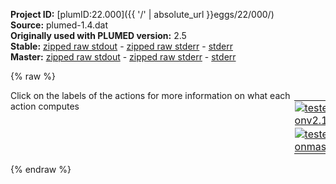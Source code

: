 **Project ID:** [plumID:22.000]({{ '/' | absolute_url }}eggs/22/000/)  
**Source:** plumed-1.4.dat  
**Originally used with PLUMED version:** 2.5  
**Stable:** [zipped raw stdout](plumed-1.4.dat.plumed.stdout.txt.zip) - [zipped raw stderr](plumed-1.4.dat.plumed.stderr.txt.zip) - [stderr](plumed-1.4.dat.plumed.stderr)  
**Master:** [zipped raw stdout](plumed-1.4.dat.plumed_master.stdout.txt.zip) - [zipped raw stderr](plumed-1.4.dat.plumed_master.stderr.txt.zip) - [stderr](plumed-1.4.dat.plumed_master.stderr)  

{% raw %}
<div style="width: 100%; float:left">
<div style="width: 90%; float:left" id="value_details_data/plumed-1.4.dat"> Click on the labels of the actions for more information on what each action computes </div>
<div style="width: 10%; float:left"><table><tr><td style="padding:1px"><a href="plumed-1.4.dat.plumed.stderr"><img src="https://img.shields.io/badge/v2.10-passing-green.svg" alt="tested onv2.10" /></a></td></tr><tr><td style="padding:1px"><a href="plumed-1.4.dat.plumed_master.stderr"><img src="https://img.shields.io/badge/master-passing-green.svg" alt="tested onmaster" /></a></td></tr></table></div></div>
<pre style="width=97%;">
<span id="data/plumed-1.4.datplumed-common-1.dat_short"><span class="plumedtooltip" style="color:green">INCLUDE<span class="right">Includes an external input file, similar to #include in C preprocessor. <a href="https://www.plumed.org/doc-master/user-doc/html/_i_n_c_l_u_d_e.html">More details</a>. Show <a class="toggler" href='javascript:;' onclick='toggleDisplay("data/plumed-1.4.datplumed-common-1.dat");'>included file</a><i></i></span></span> <span class="plumedtooltip">FILE<span class="right">file to be included<i></i></span></span>=<a class="toggler" href='javascript:;' onclick='toggleDisplay("data/plumed-1.4.datplumed-common-1.dat");'>plumed-common-1.dat</a>
</span><span id="data/plumed-1.4.datplumed-common-1.dat_long" style="display:none;"><span style="color:blue" class="comment"># The command:
</span><span class="toggler" style="color:red" onclick='toggleDisplay("data/plumed-1.4.datplumed-common-1.dat")'># INCLUDE FILE=plumed-common-1.dat
</span><span style="color:blue" class="comment"># ensures PLUMED loads the contents of the file called plumed-common-1.dat</span>
<span style="color:blue" class="comment"># The contents of this file are shown below (click the red comment to hide them).</span>
<span style="display:none;" id="data/plumed-1.4.datplumed-common-1.dat">The INCLUDE action with label <b>plumed-common-1.dat</b> calculates something</span><span class="plumedtooltip" style="color:green">UNITS<span class="right">This command sets the internal units for the code. <a href="https://www.plumed.org/doc-master/user-doc/html/_u_n_i_t_s.html" style="color:green">More details</a><i></i></span></span> <span class="plumedtooltip">LENGTH<span class="right">the units of lengths<i></i></span></span>=nm <span class="plumedtooltip">TIME<span class="right">the units of time<i></i></span></span>=ps  <span class="plumedtooltip">ENERGY<span class="right">the units of energy<i></i></span></span>=kj/mol
<span style="display:none;" id="data/plumed-1.4.dat">The UNITS action with label <b></b> calculates something</span><span class="plumedtooltip" style="color:green">MOLINFO<span class="right">This command is used to provide information on the molecules that are present in your system. <a href="https://www.plumed.org/doc-master/user-doc/html/_m_o_l_i_n_f_o.html" style="color:green">More details</a><i></i></span></span> <span class="plumedtooltip">STRUCTURE<span class="right">a file in pdb format containing a reference structure<i></i></span></span>=1.pdb
<span class="plumedtooltip" style="color:green">RANDOM_EXCHANGES<span class="right">Set random pattern for exchanges. <a href="https://www.plumed.org/doc-master/user-doc/html/_r_a_n_d_o_m__e_x_c_h_a_n_g_e_s.html" style="color:green">More details</a><i></i></span></span>
<br/><b name="data/plumed-1.4.dathbond" onclick='showPath("data/plumed-1.4.dat","data/plumed-1.4.dathbond","data/plumed-1.4.dathbond","black")'>hbond</b><span style="display:none;" id="data/plumed-1.4.dathbond">The CONTACTMAP action with label <b>hbond</b> calculates the following quantities:<table  align="center" frame="void" width="95%" cellpadding="5%"><tr><td width="5%"><b> Quantity </b>  </td><td width="5%"><b> Type </b>  </td><td><b> Description </b> </td></tr><tr><td width="5%">hbond</td><td width="5%"><font color="black">scalar</font></td><td>the sum of all the switching function on all the distances</td></tr></table></span>: <span class="plumedtooltip" style="color:green">CONTACTMAP<span class="right">Calculate the distances between a number of pairs of atoms and transform each distance by a switching function. <a href="https://www.plumed.org/doc-master/user-doc/html/_c_o_n_t_a_c_t_m_a_p.html" style="color:green">More details</a><i></i></span></span> <span class="plumedtooltip">ATOMS1<span class="right">the atoms involved in each of the contacts you wish to calculate<i></i></span></span>=5568,5504 <span class="plumedtooltip">SWITCH1<span class="right">The switching functions to use for each of the contacts in your map<i></i></span></span>={Q R_0=0.01 BETA=50.0 LAMBDA=1.5 REF=0.32} <span class="plumedtooltip">WEIGHT1<span class="right">A weight value for a given contact, by default is 1<i></i></span></span>=0.09091 <span class="plumedtooltip">ATOMS2<span class="right">the atoms involved in each of the contacts you wish to calculate<i></i></span></span>=5546,5491 <span class="plumedtooltip">SWITCH2<span class="right">The switching functions to use for each of the contacts in your map<i></i></span></span>={Q R_0=0.01 BETA=50.0 LAMBDA=1.5 REF=0.32} <span class="plumedtooltip">WEIGHT2<span class="right">A weight value for a given contact, by default is 1<i></i></span></span>=0.09091 <span class="plumedtooltip">ATOMS3<span class="right">the atoms involved in each of the contacts you wish to calculate<i></i></span></span>=5524,5471 <span class="plumedtooltip">SWITCH3<span class="right">The switching functions to use for each of the contacts in your map<i></i></span></span>={Q R_0=0.01 BETA=50.0 LAMBDA=1.5 REF=0.32} <span class="plumedtooltip">WEIGHT3<span class="right">A weight value for a given contact, by default is 1<i></i></span></span>=0.09091 <span class="plumedtooltip">ATOMS4<span class="right">the atoms involved in each of the contacts you wish to calculate<i></i></span></span>=5505,5452 <span class="plumedtooltip">SWITCH4<span class="right">The switching functions to use for each of the contacts in your map<i></i></span></span>={Q R_0=0.01 BETA=50.0 LAMBDA=1.5 REF=0.32} <span class="plumedtooltip">WEIGHT4<span class="right">A weight value for a given contact, by default is 1<i></i></span></span>=0.09091 <span class="plumedtooltip">ATOMS5<span class="right">the atoms involved in each of the contacts you wish to calculate<i></i></span></span>=5492,5438 <span class="plumedtooltip">SWITCH5<span class="right">The switching functions to use for each of the contacts in your map<i></i></span></span>={Q R_0=0.01 BETA=50.0 LAMBDA=1.5 REF=0.32} <span class="plumedtooltip">WEIGHT5<span class="right">A weight value for a given contact, by default is 1<i></i></span></span>=0.09091 <span class="plumedtooltip">ATOMS6<span class="right">the atoms involved in each of the contacts you wish to calculate<i></i></span></span>=5472,5419 <span class="plumedtooltip">SWITCH6<span class="right">The switching functions to use for each of the contacts in your map<i></i></span></span>={Q R_0=0.01 BETA=50.0 LAMBDA=1.5 REF=0.32} <span class="plumedtooltip">WEIGHT6<span class="right">A weight value for a given contact, by default is 1<i></i></span></span>=0.09091 <span class="plumedtooltip">ATOMS7<span class="right">the atoms involved in each of the contacts you wish to calculate<i></i></span></span>=5453,5403 <span class="plumedtooltip">SWITCH7<span class="right">The switching functions to use for each of the contacts in your map<i></i></span></span>={Q R_0=0.01 BETA=50.0 LAMBDA=1.5 REF=0.32} <span class="plumedtooltip">WEIGHT7<span class="right">A weight value for a given contact, by default is 1<i></i></span></span>=0.09091 <span class="plumedtooltip">ATOMS8<span class="right">the atoms involved in each of the contacts you wish to calculate<i></i></span></span>=5439,5384 <span class="plumedtooltip">SWITCH8<span class="right">The switching functions to use for each of the contacts in your map<i></i></span></span>={Q R_0=0.01 BETA=50.0 LAMBDA=1.5 REF=0.32} <span class="plumedtooltip">WEIGHT8<span class="right">A weight value for a given contact, by default is 1<i></i></span></span>=0.09091 <span class="plumedtooltip">ATOMS9<span class="right">the atoms involved in each of the contacts you wish to calculate<i></i></span></span>=5420,5368 <span class="plumedtooltip">SWITCH9<span class="right">The switching functions to use for each of the contacts in your map<i></i></span></span>={Q R_0=0.01 BETA=50.0 LAMBDA=1.5 REF=0.32} <span class="plumedtooltip">WEIGHT9<span class="right">A weight value for a given contact, by default is 1<i></i></span></span>=0.09091 <span class="plumedtooltip">ATOMS10<span class="right">the atoms involved in each of the contacts you wish to calculate<i></i></span></span>=5404,5354 <span class="plumedtooltip">SWITCH10<span class="right">The switching functions to use for each of the contacts in your map<i></i></span></span>={Q R_0=0.01 BETA=50.0 LAMBDA=1.5 REF=0.32} <span class="plumedtooltip">WEIGHT10<span class="right">A weight value for a given contact, by default is 1<i></i></span></span>=0.09091 <span class="plumedtooltip">ATOMS11<span class="right">the atoms involved in each of the contacts you wish to calculate<i></i></span></span>=5385,5344 <span class="plumedtooltip">SWITCH11<span class="right">The switching functions to use for each of the contacts in your map<i></i></span></span>={Q R_0=0.01 BETA=50.0 LAMBDA=1.5 REF=0.32} <span class="plumedtooltip">WEIGHT11<span class="right">A weight value for a given contact, by default is 1<i></i></span></span>=0.09091 <span class="plumedtooltip">SUM<span class="right"> calculate the sum of all the contacts in the input<i></i></span></span> 
<br/><b name="data/plumed-1.4.datantibeta" onclick='showPath("data/plumed-1.4.dat","data/plumed-1.4.datantibeta","data/plumed-1.4.datantibeta","black")'>antibeta</b><span style="display:none;" id="data/plumed-1.4.datantibeta">The CONTACTMAP action with label <b>antibeta</b> calculates the following quantities:<table  align="center" frame="void" width="95%" cellpadding="5%"><tr><td width="5%"><b> Quantity </b>  </td><td width="5%"><b> Type </b>  </td><td><b> Description </b> </td></tr><tr><td width="5%">antibeta</td><td width="5%"><font color="black">scalar</font></td><td>the sum of all the switching function on all the distances</td></tr></table></span>: <span class="plumedtooltip" style="color:green">CONTACTMAP<span class="right">Calculate the distances between a number of pairs of atoms and transform each distance by a switching function. <a href="https://www.plumed.org/doc-master/user-doc/html/_c_o_n_t_a_c_t_m_a_p.html" style="color:green">More details</a><i></i></span></span> <span class="plumedtooltip">ATOMS1<span class="right">the atoms involved in each of the contacts you wish to calculate<i></i></span></span>=3788,5453 <span class="plumedtooltip">SWITCH1<span class="right">The switching functions to use for each of the contacts in your map<i></i></span></span>={Q R_0=0.01 BETA=50.0 LAMBDA=1.5 REF=0.42} <span class="plumedtooltip">WEIGHT1<span class="right">A weight value for a given contact, by default is 1<i></i></span></span>=0.09091 <span class="plumedtooltip">ATOMS2<span class="right">the atoms involved in each of the contacts you wish to calculate<i></i></span></span>=3788,5471 <span class="plumedtooltip">SWITCH2<span class="right">The switching functions to use for each of the contacts in your map<i></i></span></span>={Q R_0=0.01 BETA=50.0 LAMBDA=1.5 REF=0.45} <span class="plumedtooltip">WEIGHT2<span class="right">A weight value for a given contact, by default is 1<i></i></span></span>=0.09091 <span class="plumedtooltip">ATOMS3<span class="right">the atoms involved in each of the contacts you wish to calculate<i></i></span></span>=3788,5472 <span class="plumedtooltip">SWITCH3<span class="right">The switching functions to use for each of the contacts in your map<i></i></span></span>={Q R_0=0.01 BETA=50.0 LAMBDA=1.5 REF=0.39} <span class="plumedtooltip">WEIGHT3<span class="right">A weight value for a given contact, by default is 1<i></i></span></span>=0.09091 <span class="plumedtooltip">ATOMS4<span class="right">the atoms involved in each of the contacts you wish to calculate<i></i></span></span>=3788,5487 <span class="plumedtooltip">SWITCH4<span class="right">The switching functions to use for each of the contacts in your map<i></i></span></span>={Q R_0=0.01 BETA=50.0 LAMBDA=1.5 REF=0.34} <span class="plumedtooltip">WEIGHT4<span class="right">A weight value for a given contact, by default is 1<i></i></span></span>=0.09091 <span class="plumedtooltip">ATOMS5<span class="right">the atoms involved in each of the contacts you wish to calculate<i></i></span></span>=3769,5487 <span class="plumedtooltip">SWITCH5<span class="right">The switching functions to use for each of the contacts in your map<i></i></span></span>={Q R_0=0.01 BETA=50.0 LAMBDA=1.5 REF=0.45} <span class="plumedtooltip">WEIGHT5<span class="right">A weight value for a given contact, by default is 1<i></i></span></span>=0.09091 <span class="plumedtooltip">ATOMS6<span class="right">the atoms involved in each of the contacts you wish to calculate<i></i></span></span>=3768,5487 <span class="plumedtooltip">SWITCH6<span class="right">The switching functions to use for each of the contacts in your map<i></i></span></span>={Q R_0=0.01 BETA=50.0 LAMBDA=1.5 REF=0.31} <span class="plumedtooltip">WEIGHT6<span class="right">A weight value for a given contact, by default is 1<i></i></span></span>=0.09091 <span class="plumedtooltip">ATOMS7<span class="right">the atoms involved in each of the contacts you wish to calculate<i></i></span></span>=3768,5488 <span class="plumedtooltip">SWITCH7<span class="right">The switching functions to use for each of the contacts in your map<i></i></span></span>={Q R_0=0.01 BETA=50.0 LAMBDA=1.5 REF=0.45} <span class="plumedtooltip">WEIGHT7<span class="right">A weight value for a given contact, by default is 1<i></i></span></span>=0.09091 <span class="plumedtooltip">ATOMS8<span class="right">the atoms involved in each of the contacts you wish to calculate<i></i></span></span>=3768,5505 <span class="plumedtooltip">SWITCH8<span class="right">The switching functions to use for each of the contacts in your map<i></i></span></span>={Q R_0=0.01 BETA=50.0 LAMBDA=1.5 REF=0.31} <span class="plumedtooltip">WEIGHT8<span class="right">A weight value for a given contact, by default is 1<i></i></span></span>=0.09091 <span class="plumedtooltip">ATOMS9<span class="right">the atoms involved in each of the contacts you wish to calculate<i></i></span></span>=3768,5523 <span class="plumedtooltip">SWITCH9<span class="right">The switching functions to use for each of the contacts in your map<i></i></span></span>={Q R_0=0.01 BETA=50.0 LAMBDA=1.5 REF=0.37} <span class="plumedtooltip">WEIGHT9<span class="right">A weight value for a given contact, by default is 1<i></i></span></span>=0.09091 <span class="plumedtooltip">ATOMS10<span class="right">the atoms involved in each of the contacts you wish to calculate<i></i></span></span>=3747,5505 <span class="plumedtooltip">SWITCH10<span class="right">The switching functions to use for each of the contacts in your map<i></i></span></span>={Q R_0=0.01 BETA=50.0 LAMBDA=1.5 REF=0.44} <span class="plumedtooltip">WEIGHT10<span class="right">A weight value for a given contact, by default is 1<i></i></span></span>=0.09091 <span class="plumedtooltip">ATOMS11<span class="right">the atoms involved in each of the contacts you wish to calculate<i></i></span></span>=3747,5523 <span class="plumedtooltip">SWITCH11<span class="right">The switching functions to use for each of the contacts in your map<i></i></span></span>={Q R_0=0.01 BETA=50.0 LAMBDA=1.5 REF=0.29} <span class="plumedtooltip">WEIGHT11<span class="right">A weight value for a given contact, by default is 1<i></i></span></span>=0.09091 <span class="plumedtooltip">SUM<span class="right"> calculate the sum of all the contacts in the input<i></i></span></span>
<br/><b name="data/plumed-1.4.datanti1" onclick='showPath("data/plumed-1.4.dat","data/plumed-1.4.datanti1","data/plumed-1.4.datanti1","black")'>anti1</b><span style="display:none;" id="data/plumed-1.4.datanti1">The SUM action with label <b>anti1</b> calculates the following quantities:<table  align="center" frame="void" width="95%" cellpadding="5%"><tr><td width="5%"><b> Quantity </b>  </td><td width="5%"><b> Type </b>  </td><td><b> Description </b> </td></tr><tr><td width="5%">anti1</td><td width="5%"><font color="black">scalar</font></td><td>the sum of all the elements in the input vector</td></tr></table></span>: <span class="plumedtooltip" style="color:green">ANTIBETARMSD<span class="right">Probe the antiparallel beta sheet content of your protein structure. <a href="https://www.plumed.org/doc-master/user-doc/html/_a_n_t_i_b_e_t_a_r_m_s_d.html" style="color:green">More details</a><i></i></span></span> <span class="plumedtooltip">RESIDUES<span class="right">this command is used to specify the set of residues that could conceivably form part of the secondary structure<i></i></span></span>=377,378,379,380,381,382,383,384,32,33,34,35,36,37,38 <span class="plumedtooltip">TYPE<span class="right"> the manner in which RMSD alignment is performed<i></i></span></span>=OPTIMAL <span class="plumedtooltip">R_0<span class="right">The r_0 parameter of the switching function<i></i></span></span>=0.1  <span class="plumedtooltip">STRANDS_CUTOFF<span class="right">If in a segment of protein the two strands are further apart then the calculation of the actual RMSD is skipped as the structure is very far from being beta-sheet like<i></i></span></span>=1 <span class="plumedtooltip">STYLE<span class="right"> Antiparallel beta sheets can either form in a single chain or from a pair of chains<i></i></span></span>=inter
<b name="data/plumed-1.4.datanti2" onclick='showPath("data/plumed-1.4.dat","data/plumed-1.4.datanti2","data/plumed-1.4.datanti2","black")'>anti2</b><span style="display:none;" id="data/plumed-1.4.datanti2">The SUM action with label <b>anti2</b> calculates the following quantities:<table  align="center" frame="void" width="95%" cellpadding="5%"><tr><td width="5%"><b> Quantity </b>  </td><td width="5%"><b> Type </b>  </td><td><b> Description </b> </td></tr><tr><td width="5%">anti2</td><td width="5%"><font color="black">scalar</font></td><td>the sum of all the elements in the input vector</td></tr></table></span>: <span class="plumedtooltip" style="color:green">ANTIBETARMSD<span class="right">Probe the antiparallel beta sheet content of your protein structure. <a href="https://www.plumed.org/doc-master/user-doc/html/_a_n_t_i_b_e_t_a_r_m_s_d.html" style="color:green">More details</a><i></i></span></span> <span class="plumedtooltip">RESIDUES<span class="right">this command is used to specify the set of residues that could conceivably form part of the secondary structure<i></i></span></span>=430,431,432,433,434,435,32,33,34,35,36,37 <span class="plumedtooltip">TYPE<span class="right"> the manner in which RMSD alignment is performed<i></i></span></span>=OPTIMAL <span class="plumedtooltip">R_0<span class="right">The r_0 parameter of the switching function<i></i></span></span>=0.1  <span class="plumedtooltip">STRANDS_CUTOFF<span class="right">If in a segment of protein the two strands are further apart then the calculation of the actual RMSD is skipped as the structure is very far from being beta-sheet like<i></i></span></span>=1 <span class="plumedtooltip">STYLE<span class="right"> Antiparallel beta sheets can either form in a single chain or from a pair of chains<i></i></span></span>=inter

<b name="data/plumed-1.4.datinteract" onclick='showPath("data/plumed-1.4.dat","data/plumed-1.4.datinteract","data/plumed-1.4.datinteract","black")'>interact</b><span style="display:none;" id="data/plumed-1.4.datinteract">The COORDINATION action with label <b>interact</b> calculates the following quantities:<table  align="center" frame="void" width="95%" cellpadding="5%"><tr><td width="5%"><b> Quantity </b>  </td><td width="5%"><b> Type </b>  </td><td><b> Description </b> </td></tr><tr><td width="5%">interact</td><td width="5%"><font color="black">scalar</font></td><td>the value of the coordination</td></tr></table></span>: <span class="plumedtooltip" style="color:green">COORDINATION<span class="right">Calculate coordination numbers. <a href="https://www.plumed.org/doc-master/user-doc/html/_c_o_o_r_d_i_n_a_t_i_o_n.html" style="color:green">More details</a><i></i></span></span>  <span class="plumedtooltip">GROUPA<span class="right">First list of atoms<i></i></span></span>=3731,3733,3735,3737,3741,3745,3746,3747,3749,3751,3754,3757,3760,3763,3767,3768,3769,3771,3773,3776,3778,3782,3786,3787,3788,3790,3793,3794,4515,4517,4519,4522,4525,4528,4531,4535,4536,4537,4539,4541,4545,4546,4547,4549,4551,4554,4556,4560,4564,4565,4566,4567,4570,4572,4575,4578,4579,4580,4582,4584,4588,4589,4590,4592,4594,4597,4599,4603,4607,4608  <span class="plumedtooltip">GROUPB<span class="right">Second list of atoms (if empty, N*(N-1)/2 pairs in GROUPA are counted)<i></i></span></span>=5472,5474,5476,5478,5482,5486,5487,5488,5490,5492,5495,5498,5499,5503,5504,5505,5507,5509,5512,5514,5518,5522,5523,5524,5526,5528,5531,5534,5540,5544,5545  <span class="plumedtooltip">R_0<span class="right">The r_0 parameter of the switching function<i></i></span></span>=0.45

<b name="data/plumed-1.4.datalpha" onclick='showPath("data/plumed-1.4.dat","data/plumed-1.4.datalpha","data/plumed-1.4.datalpha","black")'>alpha</b><span style="display:none;" id="data/plumed-1.4.datalpha">The SUM action with label <b>alpha</b> calculates the following quantities:<table  align="center" frame="void" width="95%" cellpadding="5%"><tr><td width="5%"><b> Quantity </b>  </td><td width="5%"><b> Type </b>  </td><td><b> Description </b> </td></tr><tr><td width="5%">alpha</td><td width="5%"><font color="black">scalar</font></td><td>the sum of all the elements in the input vector</td></tr></table></span>: <span class="plumedtooltip" style="color:green">ALPHARMSD<span class="right">Probe the alpha helical content of a protein structure. <a href="https://www.plumed.org/doc-master/user-doc/html/_a_l_p_h_a_r_m_s_d.html" style="color:green">More details</a><i></i></span></span> <span class="plumedtooltip">RESIDUES<span class="right">this command is used to specify the set of residues that could conceivably form part of the secondary structure<i></i></span></span>=28-39 <span class="plumedtooltip">TYPE<span class="right"> the manner in which RMSD alignment is performed<i></i></span></span>=OPTIMAL <span class="plumedtooltip">R_0<span class="right">The r_0 parameter of the switching function<i></i></span></span>=0.1 <span class="plumedtooltip">D_0<span class="right"> The d_0 parameter of the switching function<i></i></span></span>=0.02
<b name="data/plumed-1.4.datapp_head" onclick='showPath("data/plumed-1.4.dat","data/plumed-1.4.datapp_head","data/plumed-1.4.datapp_head","violet")'>app_head</b><span style="display:none;" id="data/plumed-1.4.datapp_head">The CENTER_FAST action with label <b>app_head</b> calculates the following quantities:<table  align="center" frame="void" width="95%" cellpadding="5%"><tr><td width="5%"><b> Quantity </b>  </td><td width="5%"><b> Type </b>  </td><td><b> Description </b> </td></tr><tr><td width="5%">app_head</td><td width="5%"><font color="violet">atoms</font></td><td>virtual atom calculated by CENTER_FAST action</td></tr></table></span>: <span class="plumedtooltip" style="color:green">CENTER<span class="right">Calculate the center for a group of atoms, with arbitrary weights. <a href="https://www.plumed.org/doc-master/user-doc/html/_c_e_n_t_e_r.html" style="color:green">More details</a><i></i></span></span> <span class="plumedtooltip">ATOMS<span class="right">the group of atoms that you are calculating the Gyration Tensor for<i></i></span></span>=5371,5387
<b name="data/plumed-1.4.datapp_tail" onclick='showPath("data/plumed-1.4.dat","data/plumed-1.4.datapp_tail","data/plumed-1.4.datapp_tail","violet")'>app_tail</b><span style="display:none;" id="data/plumed-1.4.datapp_tail">The CENTER_FAST action with label <b>app_tail</b> calculates the following quantities:<table  align="center" frame="void" width="95%" cellpadding="5%"><tr><td width="5%"><b> Quantity </b>  </td><td width="5%"><b> Type </b>  </td><td><b> Description </b> </td></tr><tr><td width="5%">app_tail</td><td width="5%"><font color="violet">atoms</font></td><td>virtual atom calculated by CENTER_FAST action</td></tr></table></span>: <span class="plumedtooltip" style="color:green">CENTER<span class="right">Calculate the center for a group of atoms, with arbitrary weights. <a href="https://www.plumed.org/doc-master/user-doc/html/_c_e_n_t_e_r.html" style="color:green">More details</a><i></i></span></span> <span class="plumedtooltip">ATOMS<span class="right">the group of atoms that you are calculating the Gyration Tensor for<i></i></span></span>=5548,5570
<b name="data/plumed-1.4.datdistance" onclick='showPath("data/plumed-1.4.dat","data/plumed-1.4.datdistance","data/plumed-1.4.datdistance","black")'>distance</b><span style="display:none;" id="data/plumed-1.4.datdistance">The DISTANCE action with label <b>distance</b> calculates the following quantities:<table  align="center" frame="void" width="95%" cellpadding="5%"><tr><td width="5%"><b> Quantity </b>  </td><td width="5%"><b> Type </b>  </td><td><b> Description </b> </td></tr><tr><td width="5%">distance</td><td width="5%"><font color="black">scalar</font></td><td>the DISTANCE between this pair of atoms</td></tr></table></span>: <span class="plumedtooltip" style="color:green">DISTANCE<span class="right">Calculate the distance between a pair of atoms. <a href="https://www.plumed.org/doc-master/user-doc/html/_d_i_s_t_a_n_c_e.html" style="color:green">More details</a><i></i></span></span> <span class="plumedtooltip">ATOMS<span class="right">the pair of atom that we are calculating the distance between<i></i></span></span>=<b name="data/plumed-1.4.datapp_head">app_head</b>,<b name="data/plumed-1.4.datapp_tail">app_tail</b>
<span style="color:blue"># --- End of included input --- </span></span><br/><b name="data/plumed-1.4.datbe4" onclick='showPath("data/plumed-1.4.dat","data/plumed-1.4.datbe4","data/plumed-1.4.datbe4","black")'>be4</b><span style="display:none;" id="data/plumed-1.4.datbe4">The METAD action with label <b>be4</b> calculates the following quantities:<table  align="center" frame="void" width="95%" cellpadding="5%"><tr><td width="5%"><b> Quantity </b>  </td><td width="5%"><b> Type </b>  </td><td><b> Description </b> </td></tr><tr><td width="5%">be4.bias</td><td width="5%"><font color="black">scalar</font></td><td>the instantaneous value of the bias potential</td></tr></table></span>: <span class="plumedtooltip" style="color:green">METAD<span class="right">Used to performed metadynamics on one or more collective variables. <a href="https://www.plumed.org/doc-master/user-doc/html/_m_e_t_a_d.html" style="color:green">More details</a><i></i></span></span> <span class="plumedtooltip">ARG<span class="right">the labels of the scalars on which the bias will act<i></i></span></span>=<b name="data/plumed-1.4.datinteract">interact</b> <span class="plumedtooltip">SIGMA<span class="right">the widths of the Gaussian hills<i></i></span></span>=4 <span class="plumedtooltip">HEIGHT<span class="right">the heights of the Gaussian hills<i></i></span></span>=6.0 <span class="plumedtooltip">BIASFACTOR<span class="right">use well tempered metadynamics and use this bias factor<i></i></span></span>=40 <span class="plumedtooltip">TEMP<span class="right">the system temperature - this is only needed if you are doing well-tempered metadynamics<i></i></span></span>=310 <span class="plumedtooltip">PACE<span class="right">the frequency for hill addition<i></i></span></span>=2000 <span class="plumedtooltip">FILE<span class="right"> a file in which the list of added hills is stored<i></i></span></span>=HILLS <span class="plumedtooltip">GRID_SPACING<span class="right">the approximate grid spacing (to be used as an alternative or together with GRID_BIN)<i></i></span></span>=2 <span class="plumedtooltip">GRID_MIN<span class="right">the lower bounds for the grid<i></i></span></span>=0 <span class="plumedtooltip">GRID_MAX<span class="right">the upper bounds for the grid<i></i></span></span>=400

<span class="plumedtooltip" style="color:green">PRINT<span class="right">Print quantities to a file. <a href="https://www.plumed.org/doc-master/user-doc/html/_p_r_i_n_t.html" style="color:green">More details</a><i></i></span></span> <span class="plumedtooltip">ARG<span class="right">the labels of the values that you would like to print to the file<i></i></span></span>=<b name="data/plumed-1.4.dathbond">hbond</b>,<b name="data/plumed-1.4.datalpha">alpha</b>,<b name="data/plumed-1.4.datdistance">distance</b>,<b name="data/plumed-1.4.datantibeta">antibeta</b>,<b name="data/plumed-1.4.datinteract">interact</b>,<b name="data/plumed-1.4.datanti1">anti1</b>,<b name="data/plumed-1.4.datanti2">anti2</b> <span class="plumedtooltip">STRIDE<span class="right"> the frequency with which the quantities of interest should be output<i></i></span></span>=2000 <span class="plumedtooltip">FILE<span class="right">the name of the file on which to output these quantities<i></i></span></span>=COLVAR
<span class="plumedtooltip" style="color:green">PRINT<span class="right">Print quantities to a file. <a href="https://www.plumed.org/doc-master/user-doc/html/_p_r_i_n_t.html" style="color:green">More details</a><i></i></span></span> <span class="plumedtooltip">ARG<span class="right">the labels of the values that you would like to print to the file<i></i></span></span>=<b name="data/plumed-1.4.datinteract">interact</b>,<b name="data/plumed-1.4.datbe4">be4.bias</b> <span class="plumedtooltip">STRIDE<span class="right"> the frequency with which the quantities of interest should be output<i></i></span></span>=2000 <span class="plumedtooltip">FILE<span class="right">the name of the file on which to output these quantities<i></i></span></span>=BIAS
</pre>
{% endraw %}

